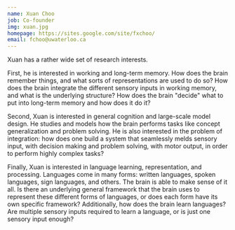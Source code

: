 ```yaml
---
name: Xuan Choo
job: Co-founder
img: xuan.jpg
homepage: https://sites.google.com/site/fxchoo/
email: fchoo@uwaterloo.ca
---
```


Xuan has a rather wide set of research interests.

First, he is interested in working and long-term memory.
How does the brain remember things, and what sorts of representations
are used to do so? How does the brain integrate the different sensory
inputs in working memory, and what is the underlying structure? How
does the brain "decide" what to put into long-term memory and how does
it do it?

Second, Xuan is interested in general cognition and large-scale model design.
He studies and models how the brain performs tasks like
concept generalization and problem solving. He is also interested in
the problem of integration: how does one build a system that seamlessly melds
sensory input, with decision making and problem solving, with motor
output, in order to perform highly complex tasks?

Finally, Xuan is interested in
language learning, representation, and processing.
Languages come in many forms:
written languages, spoken languages, sign languages, and others.
The brain is able to make sense of it all. Is there an
underlying general framework that the brain uses to represent these
different forms of languages, or does each form have its own specific
framework? Additionally, how does the brain learn languages? Are
multiple sensory inputs required to learn a language, or is just one
sensory input enough?
